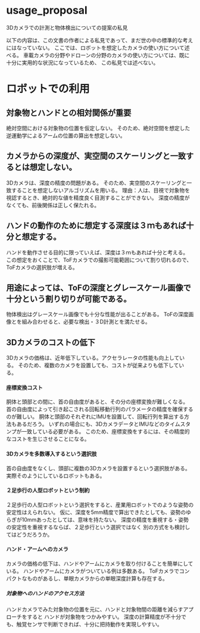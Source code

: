 # usage_proposal
3Dカメラでの計測と物体検出についての提案の私見

以下の内容は、この文書の作者による私見であって、まだ世の中の標準的な考えにはなっていない。
ここでは、ロボットを想定したカメラの使い方について述べる。
車載カメラの分野やドローンの分野のカメラの使い方については、既に十分に実用的な状況になっているため、
この私見では述べない。

# ロボットでの利用
## 対象物とハンドとの相対関係が重要
絶対空間における対象物の位置を仮定しない。
そのため、絶対空間を想定した逆運動学によるアームの位置の算出を想定しない。

## カメラからの深度が、実空間のスケーリングと一致するとは想定しない。
3Dカメラは、深度の精度の問題がある。
そのため、実空間のスケーリングと一致することを想定しないアルゴリズムを用いる。
理由：人は、目視で対象物を視認するとき、絶対的な値を精度良く目測することができない。
深度の精度がなくても、前後関係は正しく保たれる。

## ハンドの動作のために想定する深度は３ｍもあれば十分と想定する。
ハンドを動作させる目的に限っていえば、深度は３ｍもあれば十分と考える。
この想定をおくことで、ToFカメラでの撮影可能範囲について割り切れるので、ToFカメラの選択肢が増える。

## 用途によっては、ToFの深度とグレースケール画像で十分という割り切りが可能である。
物体検出はグレースケール画像でも十分な性能が出ることがある。
ToFの深度画像とを組み合わせると、必要な検出・３D計測とを満たせる。

## 3Dカメラのコストの低下
3Dカメラの価格は、近年低下している。アクセラレータの性能も向上している。
そのため、複数のカメラを設置しても、コストが従来よりも低下している。

#### 座標変換コスト
胴体と頭部との間に、首の自由度があると、その分の座標変換が難しくなる。
首の自由度によって引き起こされる回転移動行列のパラメータの精度を確保するのが難しい。
胴体と頭部のそれぞれにIMUを設置して、回転行列を算出する方法もあるだろう。
いずれの場合にも、3DカメラデータとIMUなどのタイムスタンプが一致している必要がある。
このため、座標変換をするには、その精度的なコストを生じさせることになる。

#### 3Dカメラを多数導入するという選択肢
首の自由度をなくし、頭部に複数の3Dカメラを設置するという選択肢がある。
実際そのようにしているロボットもある。

#### ２足歩行の人型ロボットという制約
２足歩行の人型ロボットという選択をすると、産業用ロボットでのような姿勢の安定性はえられない。
仮に、深度を5mm精度で算出できたとしても、姿勢のゆらぎが10mmあったとしては、意味を持たない。
深度の精度を重視する・姿勢の安定性を重視するならば、２足歩行という選択ではなく
別の方式をも検討してはどうだろうか。

#### ハンド・アームへのカメラ
カメラの価格の低下は、ハンドやアームにカメラを取り付けることを簡単にしている。
ハンドやアームにカメラがついている例は多数ある。
ToFカメラでコンパクトなものがあるし、単眼カメラからの単眼深度計算も存在する。

##### 対象物へのハンドのアクセス方法
ハンドカメラでみた対象物の位置を元に、ハンドと対象物間の距離を減らすアプローチをすると
ハンドが対象物をつかみやすい。
深度の計算精度が不十分でも、触覚センサで判断できれば、十分に把持動作を実現しやすい。
